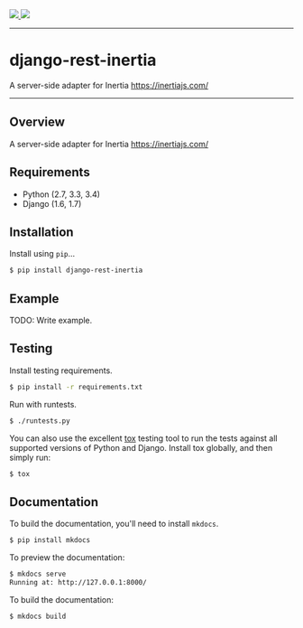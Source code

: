 <div class="badges">
    <a href="http://travis-ci.org/rojoca/django-rest-inertia">
        <img src="https://travis-ci.org/rojoca/django-rest-inertia.svg?branch=master">
    </a>
    <a href="https://pypi.python.org/pypi/django-rest-inertia">
        <img src="https://img.shields.io/pypi/v/django-rest-inertia.svg">
    </a>
</div>

---

# django-rest-inertia

A server-side adapter for Inertia https://inertiajs.com/

---

## Overview

A server-side adapter for Inertia https://inertiajs.com/

## Requirements

* Python (2.7, 3.3, 3.4)
* Django (1.6, 1.7)

## Installation

Install using `pip`...

```bash
$ pip install django-rest-inertia
```

## Example

TODO: Write example.

## Testing

Install testing requirements.

```bash
$ pip install -r requirements.txt
```

Run with runtests.

```bash
$ ./runtests.py
```

You can also use the excellent [tox](http://tox.readthedocs.org/en/latest/) testing tool to run the tests against all supported versions of Python and Django. Install tox globally, and then simply run:

```bash
$ tox
```

## Documentation

To build the documentation, you'll need to install `mkdocs`.

```bash
$ pip install mkdocs
```

To preview the documentation:

```bash
$ mkdocs serve
Running at: http://127.0.0.1:8000/
```

To build the documentation:

```bash
$ mkdocs build
```
